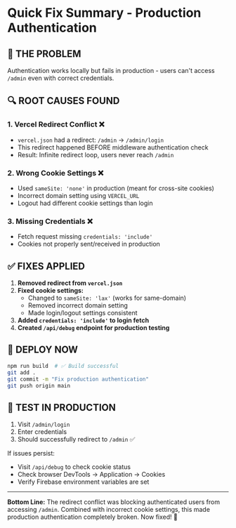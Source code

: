 # Quick Fix Summary - Production Authentication

## 🎯 THE PROBLEM
Authentication works locally but fails in production - users can't access `/admin` even with correct credentials.

## 🔍 ROOT CAUSES FOUND

### 1. **Vercel Redirect Conflict** ❌
- `vercel.json` had a redirect: `/admin` → `/admin/login`
- This redirect happened BEFORE middleware authentication check
- Result: Infinite redirect loop, users never reach `/admin`

### 2. **Wrong Cookie Settings** ❌
- Used `sameSite: 'none'` in production (meant for cross-site cookies)
- Incorrect domain setting using `VERCEL_URL`
- Logout had different cookie settings than login

### 3. **Missing Credentials** ❌
- Fetch request missing `credentials: 'include'`
- Cookies not properly sent/received in production

## ✅ FIXES APPLIED

1. **Removed redirect from `vercel.json`**
2. **Fixed cookie settings:**
   - Changed to `sameSite: 'lax'` (works for same-domain)
   - Removed incorrect domain setting
   - Made login/logout settings consistent
3. **Added `credentials: 'include'` to login fetch**
4. **Created `/api/debug` endpoint for production testing**

## 🚀 DEPLOY NOW

```bash
npm run build  # ✅ Build successful
git add .
git commit -m "Fix production authentication"
git push origin main
```

## 🧪 TEST IN PRODUCTION

1. Visit `/admin/login`
2. Enter credentials
3. Should successfully redirect to `/admin` ✅

If issues persist:
- Visit `/api/debug` to check cookie status
- Check browser DevTools → Application → Cookies
- Verify Firebase environment variables are set

---

**Bottom Line:** The redirect conflict was blocking authenticated users from accessing `/admin`. Combined with incorrect cookie settings, this made production authentication completely broken. Now fixed! 🎉